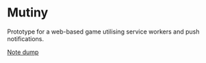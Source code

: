 # Mutiny

Prototype for a web-based game utilising service workers and push notifications.

[Note dump](https://danielmorgan.github.io/mutiny/)
